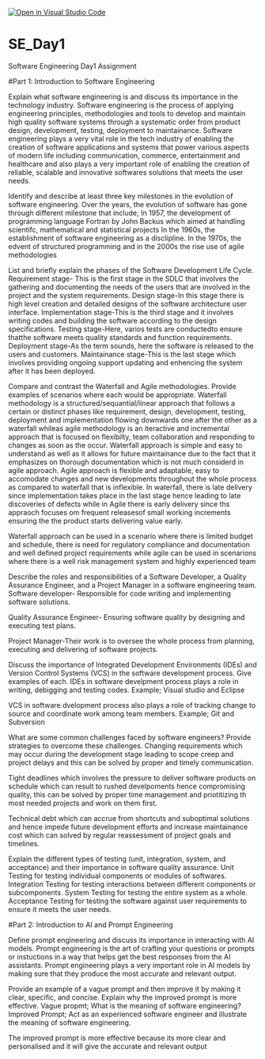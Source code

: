 [![Open in Visual Studio Code](https://classroom.github.com/assets/open-in-vscode-2e0aaae1b6195c2367325f4f02e2d04e9abb55f0b24a779b69b11b9e10269abc.svg)](https://classroom.github.com/online_ide?assignment_repo_id=15570136&assignment_repo_type=AssignmentRepo)
# SE_Day1
Software Engineering Day1 Assignment

#Part 1: Introduction to Software Engineering

Explain what software engineering is and discuss its importance in the technology industry.
Software engineering is the process of applying engineering principles, methodologies and tools to develop and maintain high quality software systems through a systematic order from product design, development, testing, deployment to maintainance.
Software engineering plays a very vital role in the tech industry of enabling the creation of software applications and systems that power various aspects of modern life including communication, commerce, entertainment and healthcare and also plays a very important role of enabling the creation of reliable, scalable and innovative softwares solutions that meets the user needs.


Identify and describe at least three key milestones in the evolution of software engineering.
Over the years, the evolution of software has gone through different milestone that include;
In 1957, the development of programming language Fortran by John Backus which aimed at handling scientifc, mathematical and statistical projects
In the 1960s, the establishment of software engineering as a disclipline.
In the 1970s, the edvent of structured programming and in the 2000s the rise  use of agile methodologies

List and briefly explain the phases of the Software Development Life Cycle.
Requirement stage- This is the first stage in the SDLC that involves the gathering and documenting the needs of the users that are involved in the project and the system requirements.
Design stage-In this stage there is high level creation and detailed designs of the software architecture user interface.
Implementation stage-This is the third stage and it involves writing codes and building the software according to the design specifications.
Testing stage-Here, varios tests are conductedto ensure thatthe software meets quality standards and function requirements.
Deployment stage-As the term sounds, here the software is released to the users and customers.
Maintainance stage-This is the last stage which involves providing ongoing support updating and enhencing the system after it has been deployed.

Compare and contrast the Waterfall and Agile methodologies. Provide examples of scenarios where each would be appropriate.
Waterfall methodology is a structured/sequantial/linear approach that follows a certain or distinct phases like requirement, design, development, testing, deployment and implementation flowing downwards one after the other as a waterfall whileas agile methodology is an iteractive and incremental approach that is focused on flexibilty, team collaboration and responding to changes as soon as the occur.
Waterfall approach is simple and easy to understand as well  as it allows for future maintainance due to the fact that it emphasizes on thorough documentation which is not much considerd in agile approach.
Agile approach is flexible and adaptable, easy to accomodate changes and new developments throughout the whole process as compared to waterfall that is inflexible.
In waterfall, there is late delivery since implementation takes place in the last stage hence leading to late discoveries of defects while in Agile there is early delivery since ths appraoch focuses om frequent releasesof small working increments ensuring the the product starts delivering value early.

Waterfall approach can be used in a scenario where there is limited budget and schedule, there is need for regulatory compliance and documentation and well defined project requirements while agile can be used in scenarions where there is a well risk management system and highly experienced team

Describe the roles and responsibilities of a Software Developer, a Quality Assurance Engineer, and a Project Manager in a software engineering team.
Software developer- Responsible for code writing and implementing software solutions.

Quality Assurance Engineer- Ensuring software quality by designing and executing test plans.

Project Manager-Their work is to oversee the whole process from planning, executing and delivering of software projects.


Discuss the importance of Integrated Development Environments (IDEs) and Version Control Systems (VCS) in the software development process. Give examples of each.
IDEs in software develpment process plays a role in writing, debigging and testing codes. Example; Visual studio and Eclipse

VCS in software dvelopment process also plays a role of tracking change to source and coordinate work among team members. Example; Git and Subversion 

What are some common challenges faced by software engineers? Provide strategies to overcome these challenges.
Changing requirements  which may occur during the development stage leading to scope creep and project delays and this can be solved by proper and timely communication.

Tight deadlines which involves the pressure to deliver software products on schedule which can result to rushed develpoments hence compromising quality, this can be solved by proper time management and priotitizing th most needed projects and work on them first.

Technical debt which can accrue from shortcuts and suboptimal solutions and hence impede future development efforts and increase maintainance cost which can solved by regular reassessment of project goals and timelines.

Explain the different types of testing (unit, integration, system, and acceptance) and their importance in software quality assurance.
Unit Testing for testing individual components or modules of softwares.
Integration Testing for testing interactions between different components or subcomponents.
System Testing for testing the entire system as a whole.
Acceptance Testing for testing the software against user requirements to ensure it meets the user needs.

#Part 2: Introduction to AI and Prompt Engineering


Define prompt engineering and discuss its importance in interacting with AI models.
Prompt engineering is the art of crafting your questions or prompts or instuctions in a way that helps get the best responses from the AI assistants. 
Prompt engineering plays a very important role in AI models by making sure that they produce the most accurate and relevant output.


Provide an example of a vague prompt and then improve it by making it clear, specific, and concise. Explain why the improved prompt is more effective.
Vague propmt;
What is the meaning of software engineering?
Improved Prompt;
Act as an experienced software engineer and illustrate the meaning of software engineering.

The improved prompt is more effective because its more clear and personalised and it will give the accurate and relevant output
